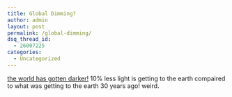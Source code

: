 ```yaml
---
title: Global Dimming?
author: admin
layout: post
permalink: /global-dimming/
dsq_thread_id:
  - 26007225
categories:
  - Uncategorized
---
```

[the world has gotten darker!][1] 10% less light is getting to the earth compaired to what was getting to the earth 30 years ago! weird.

 [1]: http://www.guardian.co.uk/life/feature/story/0,13026,1108853,00.html